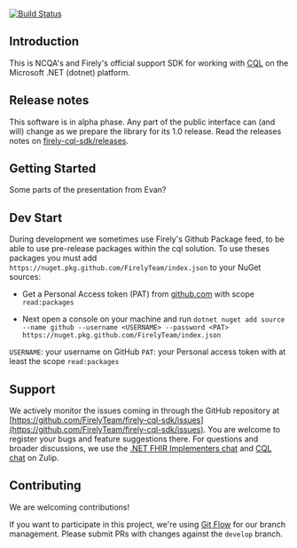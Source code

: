 [![Build Status](https://dev.azure.com/firely/firely-net-sdk/_apis/build/status%2FFirelyTeam.firely-cql-sdk?repoName=FirelyTeam%2Ffirely-cql-sdk&branchName=develop)](https://dev.azure.com/firely/firely-net-sdk/_build/latest?definitionId=143&repoName=FirelyTeam%2Ffirely-cql-sdk&branchName=develop)


## Introduction ##
This is NCQA's and Firely's official support SDK for working with [CQL][cql-spec] on the Microsoft .NET (dotnet) platform.

## Release notes ##
This software is in alpha phase. Any part of the public interface can (and will) change as we prepare the library for its 1.0 release. Read the releases notes 
on [firely-cql-sdk/releases](https://github.com/FirelyTeam/firely-cql-sdk/releases). 

## Getting Started ##
Some parts of the presentation from Evan?

## Dev Start
During development we sometimes use Firely's Github Package feed, to be able to use pre-release packages within the cql solution. To use theses packages you must add ```https://nuget.pkg.github.com/FirelyTeam/index.json``` to your NuGet sources:

 - Get a Personal Access token (PAT) from [github.com][github-pat] with scope ```read:packages```

- Next open a console on your machine and run ```dotnet nuget add source --name github --username <USERNAME> --password <PAT> https://nuget.pkg.github.com/FirelyTeam/index.json```

```USERNAME```: your username on GitHub
```PAT```: your Personal access token with at least the scope ```read:packages```



## Support 
We actively monitor the issues coming in through the GitHub repository at [https://github.com/FirelyTeam/firely-cql-sdk/issues](https://github.com/FirelyTeam/firely-cql-sdk/issues). You are welcome to register your bugs and feature suggestions there. For questions and broader discussions, we use the [.NET FHIR Implementers chat][netsdk-zulip] and [CQL chat][cql-spec] on Zulip.

## Contributing ##
We are welcoming contributions!

If you want to participate in this project, we're using [Git Flow][nvie] for our branch management. Please submit PRs with changes against the `develop` branch.

[cql-spec]: https://cql.hl7.org/
[netsdk-zulip]: https://chat.fhir.org/#narrow/stream/dotnet
[cql-zulip]: https://chat.fhir.org/#narrow/stream/179220-cql
[nvie]: http://nvie.com/posts/a-successful-git-branching-model/
[github-pat]: https://github.com/settings/apps
